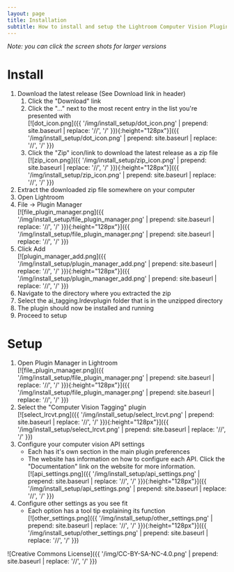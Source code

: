 ```yaml
---
layout: page
title: Installation
subtitle: How to install and setup the Lightroom Computer Vision Plugin
---
```


*Note: you can click the screen shots for larger versions*

# Install

1. Download the latest release (See Download link in header)
    1. Click the "Download" link
    1. Click the "..." next to the most recent entry in the list you're presented with  
        [![dot_icon.png]({{ '/img/install_setup/dot_icon.png' | prepend: site.baseurl | replace: '//', '/' }}){:height="128px"}]({{ '/img/install_setup/dot_icon.png' | prepend: site.baseurl | replace: '//', '/' }})
    1. Click the "Zip" icon/link to download the latest release as a zip file  
        [![zip_icon.png]({{ '/img/install_setup/zip_icon.png' | prepend: site.baseurl | replace: '//', '/' }}){:height="128px"}]({{ '/img/install_setup/zip_icon.png' | prepend: site.baseurl | replace: '//', '/' }})
1. Extract the downloaded zip file somewhere on your computer
1. Open Lightroom
1. File -> Plugin Manager  
        [![file_plugin_manager.png]({{ '/img/install_setup/file_plugin_manager.png' | prepend: site.baseurl | replace: '//', '/' }}){:height="128px"}]({{ '/img/install_setup/file_plugin_manager.png' | prepend: site.baseurl | replace: '//', '/' }})
1. Click Add  
        [![plugin_manager_add.png]({{ '/img/install_setup/plugin_manager_add.png' | prepend: site.baseurl | replace: '//', '/' }}){:height="128px"}]({{ '/img/install_setup/plugin_manager_add.png' | prepend: site.baseurl | replace: '//', '/' }})
1. Navigate to the directory where you extracted the zip
1. Select the ai_tagging.lrdevplugin folder that is in the unzipped directory
1. The plugin should now be installed and running
1. Proceed to setup

# Setup

1. Open Plugin Manager in Lightroom  
    [![file_plugin_manager.png]({{ '/img/install_setup/file_plugin_manager.png' | prepend: site.baseurl | replace: '//', '/' }}){:height="128px"}]({{ '/img/install_setup/file_plugin_manager.png' | prepend: site.baseurl | replace: '//', '/' }})
1. Select the "Computer Vision Tagging" plugin  
    [![select_lrcvt.png]({{ '/img/install_setup/select_lrcvt.png' | prepend: site.baseurl | replace: '//', '/' }}){:height="128px"}]({{ '/img/install_setup/select_lrcvt.png' | prepend: site.baseurl | replace: '//', '/' }})
1. Configure your computer vision API settings 
    - Each has it's own section in the main plugin preferences
    - The website has information on how to configure each API. Click the "Documentation" link on the website for more information.  
        [![api_settings.png]({{ '/img/install_setup/api_settings.png' | prepend: site.baseurl | replace: '//', '/' }}){:height="128px"}]({{ '/img/install_setup/api_settings.png' | prepend: site.baseurl | replace: '//', '/' }})
1. Configure other settings as you see fit
    - Each option has a tool tip explaining its function  
        [![other_settings.png]({{ '/img/install_setup/other_settings.png' | prepend: site.baseurl | replace: '//', '/' }}){:height="128px"}]({{ '/img/install_setup/other_settings.png' | prepend: site.baseurl | replace: '//', '/' }})

![Creative Commons License]({{ '/img/CC-BY-SA-NC-4.0.png' | prepend: site.baseurl | replace: '//', '/' }})
